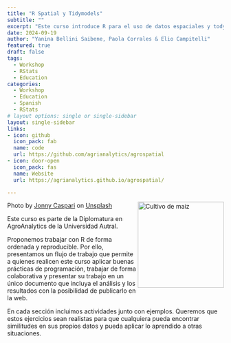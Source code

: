 ```yaml
---
title: "R Spatial y Tidymodels"
subtitle: ""
excerpt: "Este curso introduce R para el uso de datos espaciales y todymodels"
date: 2024-09-19
author: "Yanina Bellini Saibene, Paola Corrales & Elio Campitelli"
featured: true
draft: false
tags:
  - Workshop
  - RStats
  - Education
categories:
  - Workshop
  - Education
  - Spanish
  - RStats
# layout options: single or single-sidebar
layout: single-sidebar
links:
- icon: github
  icon_pack: fab
  name: code
  url: https://github.com/agrianalytics/agrospatial
- icon: door-open
  icon_pack: fas
  name: Website
  url: https://agrianalytics.github.io/agrospatial/

---
```


<img src='featured.png' align="right" height="200" alt='Cultivo de maiz'/>

Photo by <a href="https://unsplash.com/@jonnysplsh?utm_content=creditCopyText&utm_medium=referral&utm_source=unsplash">Jonny Caspari</a> on <a href="https://unsplash.com/photos/green-wheat-field-Ox4krGBQn2U?utm_content=creditCopyText&utm_medium=referral&utm_source=unsplash">Unsplash</a>
  
  
Este curso es parte de la Diplomatura en AgroAnalytics de la Universidad Autral.

Proponemos trabajar con R de forma ordenada y reproducible. Por ello, presentamos un flujo de trabajo que permite a quienes realicen este curso aplicar buenas prácticas de programación, trabajar de forma colaborativa y presentar su trabajo en un único documento que incluya el análisis y los resultados con la posibilidad de publicarlo en la web.

En cada sección incluimos actividades junto con ejemplos. Queremos que estos ejercicios sean realistas para que cualquiera pueda encontrar similitudes en sus propios datos y pueda aplicar lo aprendido a otras situaciones.
